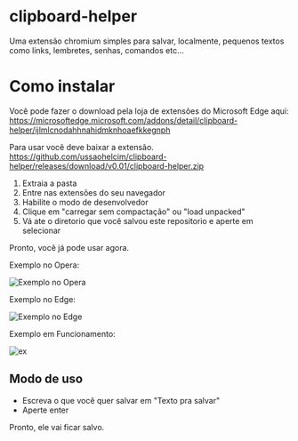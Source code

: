 # clipboard-helper
Uma extensão chromium simples para salvar, localmente, pequenos textos como links, lembretes, senhas, comandos etc...

# Como instalar

Você pode fazer o download pela loja de extensões do Microsoft Edge aqui: https://microsoftedge.microsoft.com/addons/detail/clipboard-helper/ijlmlcnodahhnahidmknhoaefkkegnph

Para usar você deve baixar a extensão.
https://github.com/ussaohelcim/clipboard-helper/releases/download/v0.01/clipboard-helper.zip
1. Extraia a pasta
2. Entre nas extensões do seu navegador
3. Habilite o modo de desenvolvedor
4. Clique em "carregar sem compactação" ou "load unpacked"
5. Vá ate o diretorio que você salvou este repositorio e aperte em selecionar

Pronto, você já pode usar agora.

Exemplo no Opera:

![Exemplo no Opera](https://cdn.discordapp.com/attachments/639557473262370850/843593359812460574/unknown.png)

Exemplo no Edge:

![Exemplo no Edge](https://cdn.discordapp.com/attachments/639557473262370850/843593428113948693/unknown.png)

Exemplo em Funcionamento:

![ex](https://cdn.discordapp.com/attachments/639557473262370850/843594058131439626/unknown.png)

## Modo de uso
- Escreva o que você quer salvar em "Texto pra salvar"
- Aperte enter

Pronto, ele vai ficar salvo.
